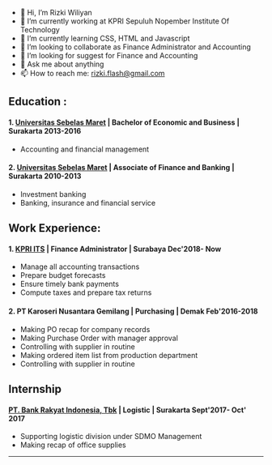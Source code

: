 - 👋 Hi, I’m Rizki Wiliyan
- 🔭 I’m currently working at KPRI Sepuluh Nopember Institute Of Technology
- 🌱 I’m currently learning CSS, HTML and Javascript
- 👯 I’m looking to collaborate as Finance Administrator and Accounting
- 🤔 I’m looking for suggest for Finance and Accounting
- 💬 Ask me about anything
- 📫 How to reach me: rizki.flash@gmail.com

## Education :

#### 1. [Universitas Sebelas Maret](https://www.uns.ac.id) | Bachelor of Economic and Business | Surakarta 2013-2016
- Accounting and financial management
#### 2. [Universitas Sebelas Maret](https://www.uns.ac.id) | Associate of Finance and Banking | Surakarta 2010-2013
- Investment banking
- Banking, insurance and financial service

## Work Experience:

#### 1. [KPRI ITS](http://kpri.its.ac.id/) | Finance Administrator | Surabaya Dec'2018- Now
- Manage all accounting transactions
- Prepare budget forecasts
- Ensure timely bank payments
- Compute taxes and prepare tax returns
#### 2. PT Karoseri Nusantara Gemilang | Purchasing | Demak Feb'2016-2018
- Making PO recap for company records
- Making Purchase Order with manager approval
- Controlling with supplier in routine
- Making ordered item list from production department
- Controlling with supplier in routine

## Internship
#### [PT. Bank Rakyat Indonesia, Tbk](https://bri.co.id/) | Logistic | Surakarta Sept'2017- Oct' 2017
- Supporting logistic division under SDMO Management
- Making recap of office supplies

---

<!---
rzkwilly/rzkwilly is a ✨ special ✨ repository because its `README.md` (this file) appears on your GitHub profile.
You can click the Preview link to take a look at your changes.
--->
